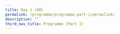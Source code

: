 ```yaml
---
title: Day 1 (AM)
permalink: /programme/programme-part-i/permalink/
description: ""
third_nav_title: Programme (Part I)
---
```

